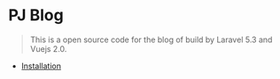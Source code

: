# PJ Blog

> This is a open source code for the blog of build by Laravel 5.3 and Vuejs 2.0.

* [Installation](/installation.md)



